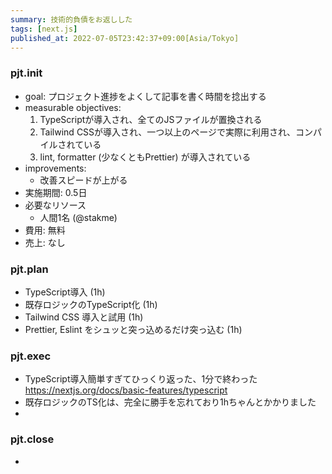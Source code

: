 ```yaml
---
summary: 技術的負債をお返しした
tags: [next.js]
published_at: 2022-07-05T23:42:37+09:00[Asia/Tokyo]
---
```


### pjt.init

- goal: プロジェクト進捗をよくして記事を書く時間を捻出する
- measurable objectives:
    1. TypeScriptが導入され、全てのJSファイルが置換される
    2. Tailwind CSSが導入され、一つ以上のページで実際に利用され、コンパイルされている
    3. lint, formatter (少なくともPrettier) が導入されている
- improvements:
    - 改善スピードが上がる
- 実施期間: 0.5日
- 必要なリソース
    - 人間1名 (@stakme)
- 費用: 無料
- 売上: なし

### pjt.plan

- TypeScript導入 (1h)
- 既存ロジックのTypeScript化 (1h)
- Tailwind CSS 導入と試用 (1h)
- Prettier, Eslint をシュッと突っ込めるだけ突っ込む (1h)

### pjt.exec

- TypeScript導入簡単すぎてひっくり返った、1分で終わった https://nextjs.org/docs/basic-features/typescript
- 既存ロジックのTS化は、完全に勝手を忘れており1hちゃんとかかりました
- 

### pjt.close

- 

